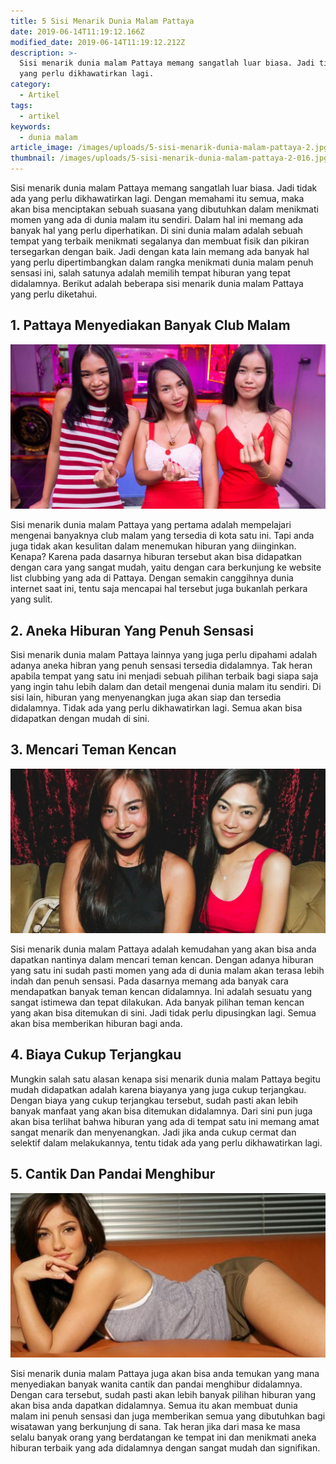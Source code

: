 ```yaml
---
title: 5 Sisi Menarik Dunia Malam Pattaya
date: 2019-06-14T11:19:12.166Z
modified_date: 2019-06-14T11:19:12.212Z
description: >-
  Sisi menarik dunia malam Pattaya memang sangatlah luar biasa. Jadi tidak ada
  yang perlu dikhawatirkan lagi. 
category:
  - Artikel
tags:
  - artikel
keywords:
  - dunia malam
article_image: /images/uploads/5-sisi-menarik-dunia-malam-pattaya-2.jpg
thumbnail: /images/uploads/5-sisi-menarik-dunia-malam-pattaya-2-016.jpg
---
```

Sisi menarik dunia malam Pattaya memang sangatlah luar biasa. Jadi tidak ada yang perlu dikhawatirkan lagi. Dengan memahami itu semua, maka akan bisa menciptakan sebuah suasana yang dibutuhkan dalam menikmati momen yang ada di dunia malam itu sendiri. Dalam hal ini memang ada banyak hal yang perlu diperhatikan. Di sini dunia malam adalah sebuah tempat yang terbaik menikmati segalanya dan membuat fisik dan pikiran tersegarkan dengan baik. Jadi dengan kata lain memang ada banyak hal yang perlu dipertimbangkan dalam rangka menikmati dunia malam penuh sensasi ini, salah satunya adalah memilih tempat hiburan yang tepat didalamnya. Berikut adalah beberapa sisi menarik dunia malam Pattaya yang perlu diketahui.



## 1. Pattaya Menyediakan Banyak Club Malam

![5 Sisi Menarik Dunia Malam Pattaya](/images/uploads/5-sisi-menarik-dunia-malam-pattaya-3.jpg)

Sisi menarik dunia malam Pattaya yang pertama adalah mempelajari mengenai banyaknya club malam yang tersedia di kota satu ini. Tapi anda juga tidak akan kesulitan dalam menemukan hiburan yang diinginkan. Kenapa? Karena pada dasarnya hiburan tersebut akan bisa didapatkan dengan cara yang sangat mudah, yaitu dengan cara berkunjung ke website list clubbing yang ada di Pattaya. Dengan semakin canggihnya dunia internet saat ini, tentu saja mencapai hal tersebut juga bukanlah perkara yang sulit.



## 2. Aneka Hiburan Yang Penuh Sensasi

Sisi menarik dunia malam Pattaya lainnya yang juga perlu dipahami adalah adanya aneka hibran yang penuh sensasi tersedia didalamnya. Tak heran apabila tempat yang satu ini menjadi sebuah pilihan terbaik bagi siapa saja yang ingin tahu lebih dalam dan detail mengenai dunia malam itu sendiri. Di sisi lain, hiburan yang menyenangkan juga akan siap dan tersedia didalamnya. Tidak ada yang perlu dikhawatirkan lagi. Semua akan bisa didapatkan dengan mudah di sini.



## 3. Mencari Teman Kencan

![5 Sisi Menarik Dunia Malam Pattaya](/images/uploads/5-sisi-menarik-dunia-malam-pattaya-1.jpg)

Sisi menarik dunia malam Pattaya adalah kemudahan yang akan bisa anda dapatkan nantinya dalam mencari teman kencan. Dengan adanya hiburan yang satu ini sudah pasti momen yang ada di dunia malam akan terasa lebih indah dan penuh sensasi. Pada dasarnya memang ada banyak cara mendapatkan banyak teman kencan didalamnya. Ini adalah sesuatu yang sangat istimewa dan tepat dilakukan. Ada banyak pilihan teman kencan yang akan bisa ditemukan di sini. Jadi tidak perlu dipusingkan lagi. Semua akan bisa memberikan hiburan bagi anda.



## 4. Biaya Cukup Terjangkau

Mungkin salah satu alasan kenapa sisi menarik dunia malam Pattaya begitu mudah didapatkan adalah karena biayanya yang juga cukup terjangkau. Dengan biaya yang cukup terjangkau tersebut, sudah pasti akan lebih banyak manfaat yang akan bisa ditemukan didalamnya. Dari sini pun juga akan bisa terlihat bahwa hiburan yang ada di tempat satu ini memang amat sangat menarik dan menyenangkan. Jadi jika anda cukup cermat dan selektif dalam melakukannya, tentu tidak ada yang perlu dikhawatirkan lagi.



## 5. Cantik Dan Pandai Menghibur

![5 Sisi Menarik Dunia Malam Pattaya](/images/uploads/5-sisi-menarik-dunia-malam-pattaya-2.jpg)

Sisi menarik dunia malam Pattaya juga akan bisa anda temukan yang mana menyediakan banyak wanita cantik dan pandai menghibur didalamnya. Dengan cara tersebut, sudah pasti akan lebih banyak pilihan hiburan yang akan bisa anda dapatkan didalamnya. Semua itu akan membuat dunia malam ini penuh sensasi dan juga memberikan semua yang dibutuhkan bagi wisatawan yang berkunjung di sana. Tak heran jika dari masa ke masa selalu banyak orang yang berdatangan ke tempat ini dan menikmati aneka hiburan terbaik yang ada didalamnya dengan sangat mudah dan signifikan.
